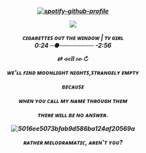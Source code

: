<h5 align="center">

[![spotify-github-profile](https://spotify-github-profile.kittinanx.com/api/view?uid=31hqokoegajddtfezndvbdemnqpm&cover_image=true&theme=novatorem&show_offline=false&background_color=121212&interchange=false&bar_color=c51b1b&bar_color_cover=true)](https://spotify-github-profile.kittinanx.com/api/view?uid=31hqokoegajddtfezndvbdemnqpm&redirect=true)
                                      <p align="center" width="100%"> <img src="https://komarev.com/ghpvc/?username=Nshimuraz&label=&color=393939">
                                   
   ᴄɪɢᴀʀᴇᴛᴛᴇꜱ ᴏᴜᴛ ᴛʜᴇ ᴡɪɴᴅᴏᴡ  | ᴛᴠ ɢɪʀʟ     
    0:24 ─●──────── -2:56
    
 ⇄ ◃◃   ⅠⅠ   ▹▹ ↻ 

       
   ᴡᴇ'ʟʟ ꜰɪɴᴅ ᴍᴏᴏɴʟɪɢʜᴛ ɴɪɢʜᴛꜱ,ꜱᴛʀᴀɴɢᴇʟʏ ᴇᴍᴘᴛʏ 

 
 ʙᴇᴄᴀᴜꜱᴇ

  ᴡʜᴇɴ ʏᴏᴜ ᴄᴀʟʟ ᴍʏ ɴᴀᴍᴇ ᴛʜʀᴏᴜɢʜ ᴛʜᴇᴍ

ᴛʜᴇʀᴇ ᴡɪʟʟ ʙᴇ ɴᴏ ᴀɴꜱᴡᴇʀ.                           

![5016ee5073bfab9d586ba124af20569a](https://github.com/user-attachments/assets/b7d3e0d2-8d88-45f4-9c56-450ed2be320a)


ʀᴀᴛʜᴇʀ ᴍᴇʟᴏᴅʀᴀᴍᴀᴛɪᴄ, ᴀʀᴇɴ'ᴛ ʏᴏᴜ?






                              

